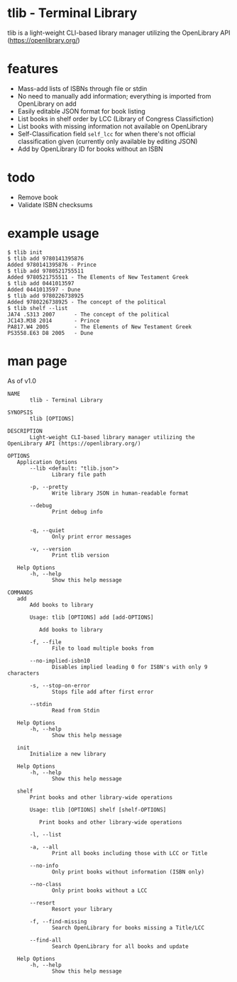 # tlib - Terminal Library
tlib is a light-weight CLI-based library manager utilizing the OpenLibrary API (https://openlibrary.org/)

# features
- Mass-add lists of ISBNs through file or stdin
- No need to manually add information; everything is imported from OpenLibrary on add
- Easily editable JSON format for book listing
- List books in shelf order by LCC (Library of Congress Classifiction)
- List books with missing information not available on OpenLibrary
- Self-Classification field `self_lcc` for when there's not official classification given (currently only available by editing JSON)
- Add by OpenLibrary ID for books without an ISBN

# todo
- Remove book
- Validate ISBN checksums

# example usage

```
$ tlib init
$ tlib add 9780141395876
Added 9780141395876 - Prince
$ tlib add 9780521755511
Added 9780521755511 - The Elements of New Testament Greek
$ tlib add 0441013597
Added 0441013597 - Dune
$ tlib add 9780226738925
Added 9780226738925 - The concept of the political
$ tlib shelf --list
JA74 .S313 2007      - The concept of the political
JC143.M38 2014       - Prince
PA817.W4 2005        - The Elements of New Testament Greek
PS3558.E63 D8 2005   - Dune
```

# man page

As of v1.0

```
NAME
       tlib - Terminal Library

SYNOPSIS
       tlib [OPTIONS]

DESCRIPTION
       Light-weight CLI-based library manager utilizing the OpenLibrary API (https://openlibrary.org/)

OPTIONS
   Application Options
       --lib <default: "tlib.json">
              Library file path

       -p, --pretty
              Write library JSON in human-readable format

       --debug
              Print debug info
              

       -q, --quiet
              Only print error messages

       -v, --version
              Print tlib version

   Help Options
       -h, --help
              Show this help message

COMMANDS
   add
       Add books to library

       Usage: tlib [OPTIONS] add [add-OPTIONS]

          Add books to library

       -f, --file
              File to load multiple books from

       --no-implied-isbn10
              Disables implied leading 0 for ISBN's with only 9 characters

       -s, --stop-on-error
              Stops file add after first error

       --stdin
              Read from Stdin

   Help Options
       -h, --help
              Show this help message

   init
       Initialize a new library

   Help Options
       -h, --help
              Show this help message

   shelf
       Print books and other library-wide operations

       Usage: tlib [OPTIONS] shelf [shelf-OPTIONS]

          Print books and other library-wide operations

       -l, --list

       -a, --all
              Print all books including those with LCC or Title

       --no-info
              Only print books without information (ISBN only)

       --no-class
              Only print books without a LCC

       --resort
              Resort your library

       -f, --find-missing
              Search OpenLibrary for books missing a Title/LCC

       --find-all
              Search OpenLibrary for all books and update

   Help Options
       -h, --help
              Show this help message

```

